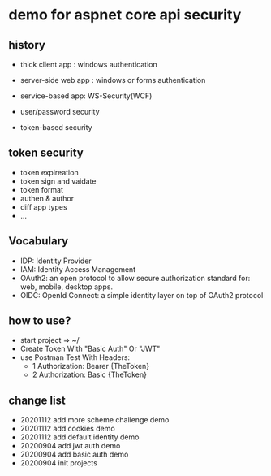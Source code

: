 # demo for aspnet core api security

## history

- thick client app : windows authentication
- server-side web app : windows or forms authentication
- service-based app: WS-Security(WCF)


- user/password security
- token-based security


## token security

- token expireation
- token sign and vaidate
- token format
- authen & author
- diff app types
- ...

## Vocabulary

- IDP: Identity Provider
- IAM: Identity Access Management
- OAuth2: an open protocol to allow secure authorization standard for: web, mobile, desktop apps.
- OIDC: OpenId Connect: a simple identity layer on top of OAuth2 protocol

## how to use?

- start project =>  ~/
- Create Token With "Basic Auth" Or "JWT"
- use Postman Test With Headers:
	- 1 Authorization: Bearer {TheToken}
	- 2 Authorization: Basic {TheToken}

## change list

- 20201112 add more scheme challenge demo
- 20201112 add cookies demo
- 20201112 add default identity demo
- 20200904 add jwt auth demo
- 20200904 add basic auth demo
- 20200904 init projects